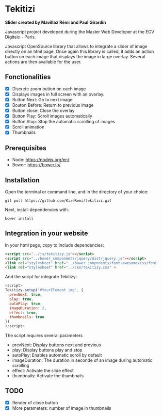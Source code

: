 # Tekitizi
**Slider created by Mavillaz Rémi and Paul Girardin**

Javascript project developed during the Master Web Developer at the ECV Digitale - Paris.

Javascript OpenSource library that allows to integrate a slider of image directly on an html page. Once again
this library is called, it adds an action button on each image that displays the image in large overlay.
Several actions are then available for the user.

## Fonctionalities
- [x] Discrete zoom button on each image
- [x] Displays images in full screen with an overlay.
- [x] Button Next: Go to next image
- [x] Bouton Before: Return to previous image
- [x] Button close: Close the overlay
- [x] Button Play: Scroll images automatically
- [x] Button Stop: Stop the automatic scrolling of images
- [x] Scroll animation
- [x] Thumbnails

## Prerequisites
- Node: https://nodejs.org/en/
- Bower: https://bower.io/

## Installation
Open the terminal or command line, and in the directory of your choice:

```
git pull https://github.com/KizeRemi/tekitizi.git
```

Next, install dependencies with:
```
bower install
```

## Integration in your website
In your html page, copy to include dependencies:
```html
<script src="../js/tekitizy.js"></script>
<script src="../bower_components/jquery/dist/jquery.js"></script>
<link rel="stylesheet" href="../bower_components/font-awesome/css/font-awesome.css" >
<link rel="stylesheet" href="../css/tekitizy.css" >
```

And the script for integrate Tekitizy:
```javascript
<script>
Tekitizy.setup('#YourElement img', {
  prevNext: true, 
  play: true, 
  autoPlay: true, 
  imageDuration: 2, 
  effect: true, 
  thumbnails: true 
})
</script>
```

The script requires several parameters
* prevNext: Display buttons next and previous
* play: Display buttons play and stop
* autoPlay: Enables automatic scroll by default
* imageDuration: The duration in seconde of an image during automatic scrolling
* effect: Activate the slide effect
* thumbnails: Activate the thumbnails

## TODO
- [x] Render of close button
- [x] More parameters: number of image in thumbnails
